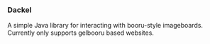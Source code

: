### Dackel

A simple Java library for interacting with booru-style imageboards. Currently only supports gelbooru based websites.
